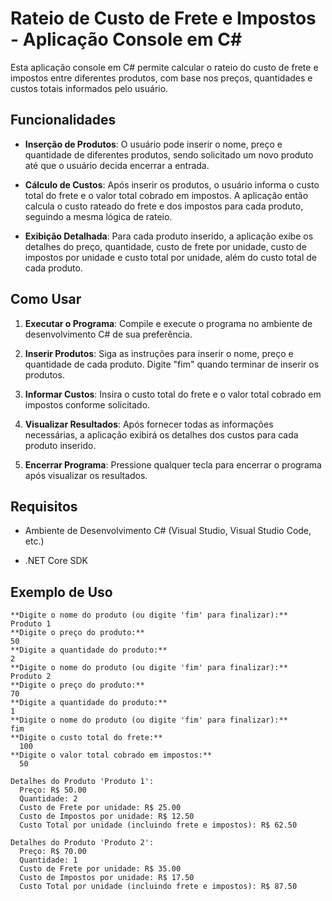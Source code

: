 # Rateio de Custo de Frete e Impostos - Aplicação Console em C#

Esta aplicação console em C# permite calcular o rateio do custo de frete e impostos entre diferentes produtos, com base nos preços, quantidades e custos totais informados pelo usuário.

## Funcionalidades

- **Inserção de Produtos**: O usuário pode inserir o nome, preço e quantidade de diferentes produtos, sendo solicitado um novo produto até que o usuário decida encerrar a entrada.
  
- **Cálculo de Custos**: Após inserir os produtos, o usuário informa o custo total do frete e o valor total cobrado em impostos. A aplicação então calcula o custo rateado do frete e dos impostos para cada produto, seguindo a mesma lógica de rateio.

- **Exibição Detalhada**: Para cada produto inserido, a aplicação exibe os detalhes do preço, quantidade, custo de frete por unidade, custo de impostos por unidade e custo total por unidade, além do custo total de cada produto.

## Como Usar

1. **Executar o Programa**: Compile e execute o programa no ambiente de desenvolvimento C# de sua preferência.

2. **Inserir Produtos**: Siga as instruções para inserir o nome, preço e quantidade de cada produto. Digite "fim" quando terminar de inserir os produtos.

3. **Informar Custos**: Insira o custo total do frete e o valor total cobrado em impostos conforme solicitado.

4. **Visualizar Resultados**: Após fornecer todas as informações necessárias, a aplicação exibirá os detalhes dos custos para cada produto inserido.

5. **Encerrar Programa**: Pressione qualquer tecla para encerrar o programa após visualizar os resultados.

## Requisitos

- Ambiente de Desenvolvimento C# (Visual Studio, Visual Studio Code, etc.)

- .NET Core SDK


## Exemplo de Uso

```plaintext
**Digite o nome do produto (ou digite 'fim' para finalizar):**
Produto 1
**Digite o preço do produto:**
50
**Digite a quantidade do produto:**
2
**Digite o nome do produto (ou digite 'fim' para finalizar):**
Produto 2
**Digite o preço do produto:**
70
**Digite a quantidade do produto:**
1
**Digite o nome do produto (ou digite 'fim' para finalizar):**
fim
**Digite o custo total do frete:**
  100
**Digite o valor total cobrado em impostos:**
  50

Detalhes do Produto 'Produto 1':
  Preço: R$ 50.00
  Quantidade: 2
  Custo de Frete por unidade: R$ 25.00
  Custo de Impostos por unidade: R$ 12.50
  Custo Total por unidade (incluindo frete e impostos): R$ 62.50

Detalhes do Produto 'Produto 2':
  Preço: R$ 70.00
  Quantidade: 1
  Custo de Frete por unidade: R$ 35.00
  Custo de Impostos por unidade: R$ 17.50
  Custo Total por unidade (incluindo frete e impostos): R$ 87.50
